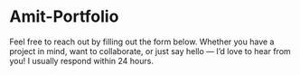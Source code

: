 # Amit-Portfolio
Feel free to reach out by filling out the form below. Whether you have a project in mind, want to collaborate, or just say hello — I’d love to hear from you! I usually respond within 24 hours.

